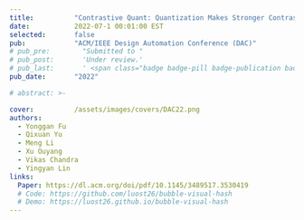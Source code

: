 ```yaml
---
title:          "Contrastive Quant: Quantization Makes Stronger Contrastive Learning"
date:           2022-07-1 00:01:00 EST
selected:       false
pub:            "ACM/IEEE Design Automation Conference (DAC)"
# pub_pre:        "Submitted to "
# pub_post:       'Under review.'
# pub_last:       ' <span class="badge badge-pill badge-publication badge-success">Spotlight</span>'
pub_date:       "2022"

# abstract: >-

cover:          /assets/images/covers/DAC22.png
authors:
  - Yonggan Fu 
  - Qixuan Yu
  - Meng Li
  - Xu Ouyang
  - Vikas Chandra
  - Yingyan Lin
links:
  Paper: https://dl.acm.org/doi/pdf/10.1145/3489517.3530419
  # Code: https://github.com/luost26/bubble-visual-hash
  # Demo: https://luost26.github.io/bubble-visual-hash
---
```

